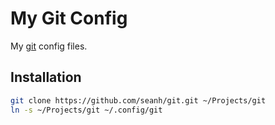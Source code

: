 My Git Config
=============

My [git](https://git-scm.com/) config files.

Installation
------------

```bash
git clone https://github.com/seanh/git.git ~/Projects/git
ln -s ~/Projects/git ~/.config/git
```
